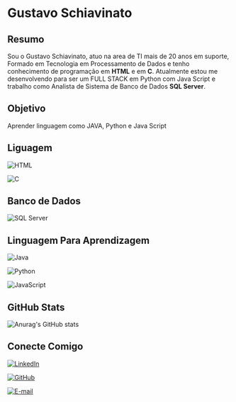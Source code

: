 # Gustavo Schiavinato

## Resumo

Sou o Gustavo Schiavinato, atuo na area de TI mais de 20 anos em suporte, Formado em Tecnologia em Processamento de Dados e tenho conhecimento de programação em **HTML** e em **C**. Atualmente estou me desenvolvendo para ser um FULL STACK em Python com Java Script e trabalho como Analista de Sistema de Banco de Dados **SQL Server**.


## Objetivo

Aprender linguagem como JAVA, Python e Java Script


## Liguagem
![HTML](https://img.shields.io/badge/HTML-fff?logo=HTML&logoColor=CC2927&style=for-the-badge)

![C](https://img.shields.io/badge/C-00599C?style=for-the-badge&logo=c&logoColor=white)

## Banco de Dados
![SQL Server](https://img.shields.io/badge/SQL%20Server-fff?logo=microsoftsqlserver&logoColor=CC2927&style=for-the-badge)


## Linguagem Para Aprendizagem

![Java](https://img.shields.io/badge/java-%23ED8B00.svg?style=for-the-badge&logo=openjdk&logoColor=white)

![Python](https://img.shields.io/badge/python-3670A0?style=for-the-badge&logo=python&logoColor=ffdd54)


![JavaScript](https://img.shields.io/badge/JavaScript-F7DF1E?style=for-the-badge&logo=javascript&logoColor=black)

## GitHub Stats
![Anurag's GitHub stats](https://github-readme-stats.vercel.app/api?username=GustavoSchiavinato&show_icons=true&theme=radical)



## Conecte Comigo

[![LinkedIn](https://img.shields.io/badge/LinkedIn-0077B5?style=for-the-badge&logo=linkedin&logoColor=white)](https://www.linkedin.com/in/gustavo-schiavinato/)

[![GitHub](https://img.shields.io/badge/GitHub-100000?style=for-the-badge&logo=github&logoColor=white)](https://github.com/GustavoSchiavinato)

[![E-mail](https://img.shields.io/badge/-Email-000?style=for-the-badge&logo=microsoft-outlook&logoColor=007BFF)](mailto:gustavohsr_technology.outlook.com)